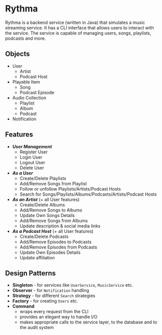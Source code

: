 # Rythma

Rythma is a backend service (written in Java) that simulates a music streaming service. It has a CLI interface that allows users to interact with the service. The service is capable of managing users, songs, playlists, podcasts and more.

## Objects
* User
  * Artist
  * Podcast Host
* Playable Item
  * Song
  * Podcast Episode
* Audio Collection
  * Playlist
  * Album
  * Podcast
* Notification

## Features
* **_User Management_**
  * Register User
  * Login User
  * Logout User
  * Delete User
* **_As a User_**
  * Create/Delete Playlists
  * Add/Remove Songs from Playlist
  * Follow or unfollow Playlists/Artists/Podcast Hosts
  * Search for Songs/Playlists/Albums/Podcasts/Artists/Podcast Hosts
* _**As an Artist**_ (+ all User features)
  * Create/Delete Albums
  * Add/Remove Songs to Albums
  * Update Own Songs Details
  * Add/Remove Songs from Albums
  * Update description & social media links
* _**As a Podcast Host**_ (+ all User features)
  * Create/Delete Podcasts
  * Add/Remove Episodes to Podcasts
  * Add/Remove Episodes from Podcasts
  * Update Own Episodes Details
  * Update affiliation

## Design Patterns
* **Singleton** - for services like `UserService`, `MusicService` etc.
* **Observer** - for `Notification` handling
* **Strategy** - for different `Search` strategies
* **Factory** - for creating `Users` etc.
* **Command** 
  - wraps every request from the CLI
  - provides an elegant way to handle I/O 
  - makes appropriate calls to the service layer, to the database and to the audit system